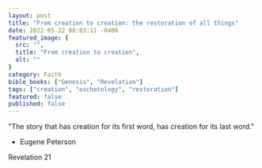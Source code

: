 ```yaml
---
layout: post
title: "From creation to creation: the restoration of all things"
date: 2022-05-22 08:03:11 -0400
featured_image: {
  src: "",
  title: "From creation to creation",
  alt: ""
}
category: Faith
bible_books: ["Genesis", "Revelation"]
tags: ["creation", "eschatology", "restoration"]
featured: false
published: false
---
```


"The story that has creation for its first word, has creation for its last word."
- Eugene Peterson

Revelation 21
